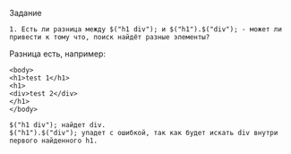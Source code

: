 Задание
```
1. Есть ли разница между $("h1 div"); и $("h1").$("div"); - может ли привести к тому что, поиск найдёт разные элементы?
```
Разница есть, например:
```
<body>
<h1>test 1</h1>
<h1>
<div>test 2</div>
</h1>
</body>
```
```
$("h1 div"); найдет div.
$("h1").$("div"); упадет с ошибкой, так как будет искать div внутри первого найденного h1.
```
